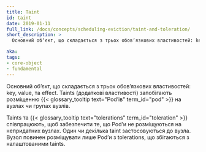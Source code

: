 ```yaml
---
title: Taint
id: taint
date: 2019-01-11
full_link: /docs/concepts/scheduling-eviction/taint-and-toleration/
short_description: >
  Основний обʼєкт, що складається з трьох обовʼязкових властивостей: key, value, та effect. Taints (додаткові властивості) запобігають розміщенню Podʼів на вузлах чи групах вузлів.

aka:
tags:
- core-object
- fundamental
---
```


Основний обʼєкт, що складається з трьох обовʼязкових властивостей: key, value, та effect. Taints (додаткові властивості) запобігають розміщенню {{< glossary_tooltip text="Podʼів" term_id="pod" >}} на вузлах чи групах вузлів.

<!--more-->

Taints та {{< glossary_tooltip text="tolerations" term_id="toleration" >}} співпрацюють, щоб забезпечити те, що Podʼи не розміщуються на непридатних вузлах. Один чи декілька taint застосовуються до вузла. Вузол повинен розміщувати лише Podʼи з tolerations, що збігаються з налаштованими taints.

